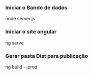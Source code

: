 ### Iniciar o Bando de dados

node server.js


### Iniciar o site angular

ng serve


### Gerar pasta Dist para publicação

ng build --prod
